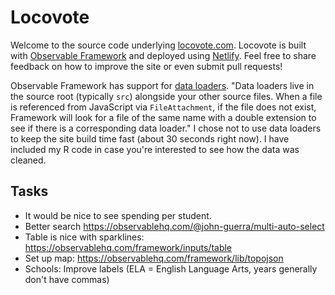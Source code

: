 # Locovote

Welcome to the source code underlying [locovote.com](https://locovote.com/). Locovote is built with [Observable Framework](https://observablehq.com/framework/) and deployed using [Netlify](https://www.netlify.com/). Feel free to share feedback on how to improve the site or even submit pull requests!

Observable Framework has support for [data loaders](https://observablehq.com/framework/data-loaders). "Data loaders live in the source root (typically `src`) alongside your other source files. When a file is referenced from JavaScript via `FileAttachment`, if the file does not exist, Framework will look for a file of the same name with a double extension to see if there is a corresponding data loader." I chose not to use data loaders to keep the site build time fast (about 30 seconds right now). I have included my R code in case you're interested to see how the data was cleaned.

## Tasks

- It would be nice to see spending per student.
- Better search https://observablehq.com/@john-guerra/multi-auto-select
- Table is nice with sparklines: https://observablehq.com/framework/inputs/table
- Set up map: https://observablehq.com/framework/lib/topojson
- Schools: Improve labels (ELA = English Language Arts, years generally don't have commas)